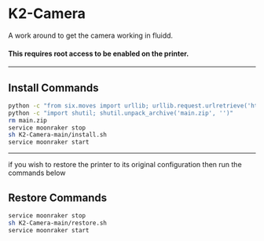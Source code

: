 # K2-Camera
A work around to get the camera working in fluidd.

#### This requires root access to be enabled on the printer.


<hr>


## Install Commands
```sh
python -c "from six.moves import urllib; urllib.request.urlretrieve('https://github.com/DnG-Crafts/K2-Camera/archive/refs/heads/main.zip', 'main.zip')" 
python -c "import shutil; shutil.unpack_archive('main.zip', '')"
rm main.zip
service moonraker stop
sh K2-Camera-main/install.sh
service moonraker start

```






<hr>

if you wish to restore the printer to its original configuration then run the commands below

## Restore Commands
```sh
service moonraker stop
sh K2-Camera-main/restore.sh
service moonraker start

```


